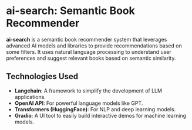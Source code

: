 # ai-search: Semantic Book Recommender

**ai-search** is a semantic book recommender system that leverages advanced AI models and libraries to provide recommendations based on some filters. It uses natural language processing to understand user preferences and suggest relevant books based on semantic similarity.

## Technologies Used

- **Langchain**: A framework to simplify the development of LLM applications.
- **OpenAI API**: For powerful language models like GPT.
- **Transformers (HuggingFace)**: For NLP and deep learning models.
- **Gradio**: A UI tool to easily build interactive demos for machine learning models.
